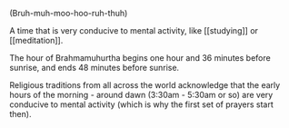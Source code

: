 (Bruh-muh-moo-hoo-ruh-thuh)

A time that is very conducive to mental activity, like [[studying]] or [[meditation]].

The hour of Brahmamuhurtha begins one hour and 36 minutes before sunrise, and ends 48 minutes before sunrise.

Religious traditions from all across the world acknowledge that the early hours of the morning - around dawn (3:30am - 5:30am or so) are very conducive to mental activity (which is why the first set of prayers start then).